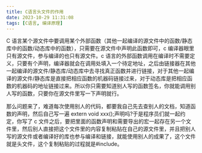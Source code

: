 ```yaml
---
title: C语言头文件的作用
date: 2023-10-29 11:31:08
tags: [C语言, 编译原理]
---
```


C 语言某个源文件中要调用某个外部函数（其他一起编译的源文件中的函数/静态库中的函数/动态库中的函数），只需要在源文件中声明此函数即可，c 编译器眼里只有源文件，参与编译的也只有源文件。c 语言的外部函数调用在编译时不需要定义，只要有个声明，编译器就会在调用处填入一个待定地址，之后由链接器在其他一起编译的源文件/静态库/动态库中去寻找真正函数并进行链接，对于其他一起编译的源文件/静态库是直接把相应函数的机器码链接过来，对于动态库是把相应函数的机器码的地址链接过来。所以你只需要知道别人写的函数签名，你就能调用别人写的函数，只要你在源文件里写一下声明就行。

那么问题来了，难道每次使用别人的代码，都要我自己先去查别人的文档，知道函数的声明，然后自己写一遍 extern void xxx();声明吗?于是程序员们就一起约定，你写了 c 文件之后，要把里面的函数声明和需要导出的宏一起存在另一个文件里，然后别人直接把这个文件里的内容复制粘贴在自己的源文件里，并且把别人写的源文件或者编译好的库也参与编译和链接，就能使用别人的成果了，这个文件就是头文件，这个复制粘贴的过程就是#include。
